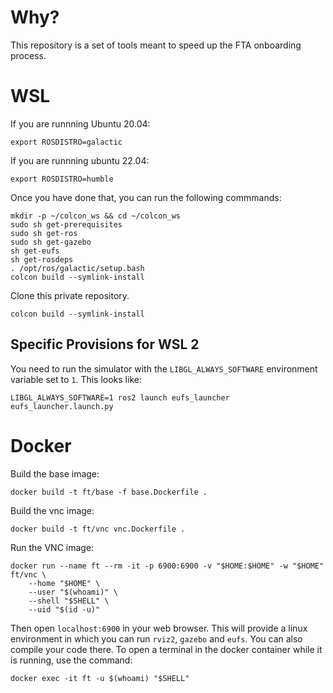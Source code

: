 # Why?

This repository is a set of tools meant to speed up the FTA onboarding process.

# WSL

If you are runnning Ubuntu 20.04:

```
export ROSDISTRO=galactic
```

If you are runnning ubuntu 22.04:

```
export ROSDISTRO=humble
```

Once you have done that, you can run the following commmands:

```
mkdir -p ~/colcon_ws && cd ~/colcon_ws
sudo sh get-prerequisites
sudo sh get-ros
sudo sh get-gazebo
sh get-eufs
sh get-rosdeps
. /opt/ros/galactic/setup.bash
colcon build --symlink-install
```

Clone this private repository.

```
colcon build --symlink-install
```

## Specific Provisions for WSL 2

You need to run the simulator with the `LIBGL_ALWAYS_SOFTWARE` environment variable set to `1`.
This looks like:

```
LIBGL_ALWAYS_SOFTWARE=1 ros2 launch eufs_launcher eufs_launcher.launch.py
```

# Docker

Build the base image:

```
docker build -t ft/base -f base.Dockerfile .
```

Build the vnc image:

```
docker build -t ft/vnc vnc.Dockerfile .
```

Run the VNC image:

```
docker run --name ft --rm -it -p 6900:6900 -v "$HOME:$HOME" -w "$HOME" ft/vnc \
    --home "$HOME" \
    --user "$(whoami)" \
    --shell "$SHELL" \
    --uid "$(id -u)"
```

Then open `localhost:6900` in your web browser.
This will provide a linux environment in which you can run `rviz2`, `gazebo` and `eufs`.
You can also compile your code there.
To open a terminal in the docker container while it is running, use the command:

```
docker exec -it ft -u $(whoami) "$SHELL"
```
